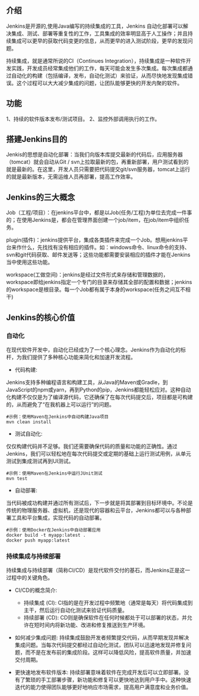 ## 介绍
Jenkins是开源的,使用Java编写的持续集成的工具，Jenkins 自动化部署可以解决集成、测试、部署等重复性的工作，工具集成的效率明显高于人工操作；并且持续集成可以更早的获取代码变更的信息，从而更早的进入测试阶段，更早的发现问题。

 持续集成，就是通常所说的CI（Continues Integration），持续集成是一种软件开发实践，开发成员经常集成他们的工作，每天可能会发生多次集成。每次集成都通过自动化的构建（包括编译，发布，自动化测试）来验证，从而尽快地发现集成错误。这个过程可以大大减少集成的问题，让团队能够更快的开发内聚的软件。
 
 ## 功能
1、持续的软件版本发布/测试项目。
2、监控外部调用执行的工作。

## 搭建Jenkins目的
Jenkis的思想是自动化部署：当我们向版本库提交最新的代码后，应用服务器（tomcat）就会自动从Git / svn上拉取最新的包，再重新部署，用户测试看到的就是最新的。在这里，开发人员只需要把代码提交git/svn服务器，tomcat上运行的就是最新版本，无需运维人员再部署，提高工作效率。

## Jenkins的三大概念
Job（工程/项目）：在jenkins平台中，都是以Job(任务/工程)为单位去完成一件事的；在使用Jenkins是，都会在管理界面创建一个job/item，在job/item中组织任务。

 plugin(插件)：jenkins提供平台，集成各类插件来完成一个Job。想用jenkins平台来作什么，先找找有没有相应的插件。如：windows命令、linux命令的支持、svn和git代码获取、邮件发送等；这些功能都需要安装相应的插件才能在Jenkins当中使用这些功能。

 workspace(工做空间)：jenkins是经过文件形式来存储和管理数据的，workspace即给jenkins指定一个专门的目录来存储其全部的配置和数据；jenkins的workspace是根目录。每一个Job都有属于本身的workspace(任务之间互不相干)
 
 ## Jenkins的核心价值
### 自动化
在现代软件开发中，自动化已经成为了一个核心理念。Jenkins作为自动化的标杆，为我们提供了多种核心功能来简化和加速开发流程。

- 代码构建:

Jenkins支持多种编程语言和构建工具，从Java的Maven或Gradle，到JavaScript的npm或yarn，再到Python的pip，Jenkins都能轻松应对。这种自动化构建不仅仅是为了编译源代码，它还确保了在每次代码提交后，项目都是可构建的，从而避免了“在我机器上可以运行”的问题。
```
#示例：使用Maven在Jenkins中自动构建Java项目
mvn clean install
```
- 测试自动化:

仅仅构建代码并不足够。我们还需要确保代码的质量和功能的正确性。通过Jenkins，我们可以轻松地在每次代码提交或定期的基础上运行测试用例，从单元测试到集成测试再到UI测试。
```
#示例：使用Maven在Jenkins中运行JUnit测试
mvn test
```
- 自动部署:

当代码被成功构建并通过所有测试后，下一步就是将其部署到目标环境中。不论是传统的物理服务器、虚拟机，还是现代的容器和云平台，Jenkins都可以与各种部署工具和平台集成，实现代码的自动部署。
```
#示例：使用Docker在Jenkins中自动部署应用
docker build -t myapp:latest .
docker push myapp:latest
```

### 持续集成与持续部署
持续集成与持续部署（简称CI/CD）是现代软件交付的基石，而Jenkins正是这一过程中的关键角色。

- CI/CD的概念简介:
	- 持续集成 (CI): CI指的是在开发过程中频繁地（通常是每天）将代码集成到主干，然后运行自动化测试来验证代码质量。
	- 持续部署 (CD): CD则是确保软件在任何时候都处于可以部署的状态，并允许在短时间内将新功能、改进和修复推送到生产环境。
- 如何减少集成问题:
持续集成鼓励开发者频繁提交代码，从而早期发现并解决集成问题。当每次代码提交都经过自动化测试，团队可以迅速地发现并修复问题，而不是在发布前的集成阶段。这样可以降低风险，提高软件质量，并加速交付周期。

- 更快速地发布软件版本:
持续部署意味着软件在完成开发后可以立即部署。没有了繁琐的手工部署步骤，新功能和修复可以更快地达到用户手中。这种快速迭代的能力使得团队能够更好地响应市场需求，提高用户满意度和业务价值。

